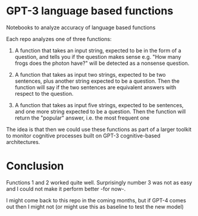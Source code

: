 # GPT-3 language based functions
Notebooks to analyze accuracy of language based functions

Each repo analyzes one of three functions:

1. A function that takes an input string, expected to be in the form of a question, and tells you if the question makes sense
e.g.  "How many frogs does the photon have?" will be detected as a nonsense question.

2. A function that takes as input two strings, expected to be two sentences, plus another string expected to be a question.  Then the function will say if the two sentences are equivalent answers with respect to the question.

3. A function that takes as input five strings, expected to be sentences, and one more string expected to be a question.  Then the function will return the "popular" answer, i.e. the most frequent one

The idea is that then we could use these functions as part of a larger toolkit to monitor cognitive processes built on GPT-3 cognitive-based architectures.

# Conclusion

Functions 1 and 2 worked quite well.  Surprisingly number 3 was not as easy and I could not make it perform better -for now-.

I might come back to this repo in the coming months, but if GPT-4 comes out then I might not (or might use this as baseline to test the new model)

